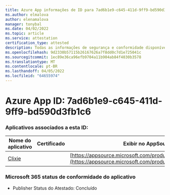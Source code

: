 ```yaml
---
title: Azure App informações de ID para 7ad6b1e9-c645-411d-9ff9-bd590d3fb1c6
ms.author: elmalova
author: elenamalova
manager: tonybal
ms.date: 04/02/2022
ms.topic: article
ms.service: attestation
certification_type: attested
description: Todas as informações de segurança e conformidade disponíveis para 7ad6b1e9-c645-411d-9ff9-bd590d3fb1c6.
ms.openlocfilehash: 9d2330b57115b26167626a7f8dd0c7d1e725041c
ms.sourcegitcommit: 1ec89e36ca96efb9704a11b904ab84f4030b3578
ms.translationtype: MT
ms.contentlocale: pt-BR
ms.lasthandoff: 04/05/2022
ms.locfileid: "64655974"
---
```

# <a name="azure-app-id-7ad6b1e9-c645-411d-9ff9-bd590d3fb1c6"></a>Azure App ID: 7ad6b1e9-c645-411d-9ff9-bd590d3fb1c6


### <a name="apps-associated-with-this-id"></a>Aplicativos associados a esta ID:
| **Nome do aplicativo** | **Certificado** | **Exibir no AppSource** |
|--------------|---------------|-----------------------|
| [Clixie](../forward/WA200003880.md) |  | [https://appsource.microsoft.com/product/office/WA200003880](https://appsource.microsoft.com/product/office/WA200003880) |

### <a name="microsoft-365-app-compliance-status"></a>Microsoft 365 status de conformidade do aplicativo
- Publisher Status do Atestado: Concluído
